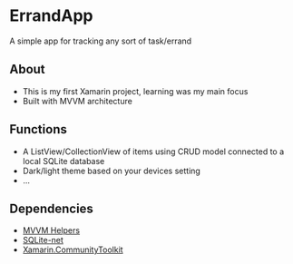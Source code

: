 # ErrandApp
A simple app for tracking any sort of task/errand

## About

* This is my first Xamarin project, learning was my main focus
* Built with MVVM architecture

## Functions

* A ListView/CollectionView of items using CRUD model connected to a local SQLite database
* Dark/light theme based on your devices setting
* ...

## Dependencies

* [MVVM Helpers](https://www.nuget.org/packages/Refractored.MvvmHelpers/)
* [SQLite-net](https://www.nuget.org/packages/sqlite-net-pcl/)
* [Xamarin.CommunityToolkit](https://www.nuget.org/packages/Xamarin.CommunityToolkit/)
